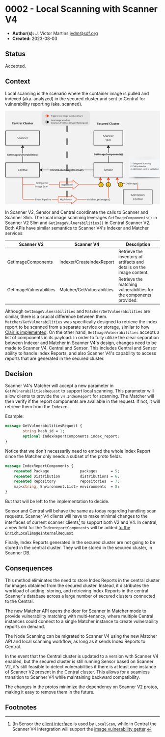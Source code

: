 # 0002 - Local Scanning with Scanner V4

- **Author(s):** J. Victor Martins <jvdm@sdf.org>
- **Created:** 2023-08-03

## Status

Accepted.

## Context

Local scanning is the scenario where the container image is pulled and indexed (aka. analyzed) in the secured cluster and sent to Central for vulnerability reporting (aka. scanned).

![Diagram of Central, Sensor and Scanners in both central and secured cluster, showing local scanning flows and related events and API calls.](images/local-scanning-diagram.png)

In Scanner V2, Sensor and Central coordinate the calls to Scanner and Scanner Slim. The local image scanning leverages `GetImageComponents()` in Scanner V2 Slim and `GetImageVulnerabilities()` in Central Scanner V2. Both APIs have similar semantics to Scanner V4's Indexer and Matcher services:

| Scanner V2              | Scanner V4                 | Description                                                           |
|-------------------------|----------------------------|-----------------------------------------------------------------------|
| GetImageComponents      | Indexer/CreateIndexReport  | Retrieve the inventory of artifacts and details on the image content. |
| GetImageVulnerabilities | Matcher/GetVulnerabilities | Retrieve the matching vulnerabilities for the components provided.    |

Although `GetImageVulnerabilities` and `Matcher/GetVulnerabilities` are similar, there is a crucial difference between them. `Matcher/GetVulnerabilities` was specifically designed to retrieve the index report to be scanned from a separate service or storage, similar to how [Clair is implemented](https://github.com/quay/clair/blob/main/httptransport/matcher_v1.go#L116). On the other hand, `GetImageVulnerabilities` accepts a list of components in its payload. In order to fully utilize the clear separation between Indexer and Matcher in Scanner V4's design, changes need to be made to Scanner V4, Central and Sensor. This includes Central and Sensor ability to handle Index Reports, and also Scanner V4's capability to access reports that are generated in the secured cluster.

## Decision

Scanner V4's Matcher will accept a new parameter in `GetVulnerabilitiesRequest` to support local scanning. This parameter will allow clients to provide the `v4.IndexReport` for scanning. The Matcher will then verify if the report components are available in the request. If not, it will retrieve them from the `Indexer`.

Example:

```proto
message GetVulnerabilitiesRequest {
        string hash_id = 1;
        optional IndexReportComponents index_report;
}
```

Notice that we don't necessarily need to embed the whole Index Report since the Matcher only needs a subset of the proto fields:

```proto
message IndexReportComponents {
    repeated Package              packages      = 5;
    repeated Distribution         distributions = 6;
    repeated Repository           repositories  = 7;
    map<string, Environment.List> environments  = 8;
}
```

But that will be left to the implementation to decide.

Sensor and Central will behave the same as today regarding handling scan requests. Scanner V4 clients will have to make minimal changes to the interfaces of current scanner clients[^1] to support both V2 and V4. In central, a new field for the `IndexreportComponents` will be added [to the `EnrichLocalImageInternalRequest`](https://github.com/stackrox/stackrox/blob/a21793de1842586499e4afb3de68b780753db7f0/proto/api/v1/image_service.proto#L62).

Finally, Index Reports generated in the secured cluster are not going to be stored in the central cluster. They will be stored in the secured cluster, in Scanner DB.

## Consequences

This method eliminates the need to store Index Reports in the central cluster for images obtained from the secured cluster. Instead, it distributes the workload of adding, storing, and retrieving Index Reports in the central Scanner's database across a large number of secured clusters connected to the Central.
 
The new Matcher API opens the door for Scanner in Matcher mode to provide vulnerability matching with multi-tenancy, where multiple Central instances could connect to a single Matcher instance to create vulnerability reports on demand.
 
The Node Scanning can be migrated to Scanner V4 using the new Matcher API and local scanning workflow, as long as it sends Index Reports to Central.

In the event that the Central cluster is updated to a version with Scanner V4 enabled, but the secured cluster is still running Sensor based on Scanner V2, it's still feasible to detect vulnerabilities if there is at least one instance of Scanner V2 present in the Central cluster. This allows for a seamless transition to Scanner V4 while maintaining backward compatibility.

The changes in the protos minimize the dependency on Scanner V2 protos, making it easy to remove them in the future.

## Footnotes

[^1]: [In Sensor the [client interface](https://github.com/stackrox/stackrox/blob/a21793de1842586499e4afb3de68b780753db7f0/sensor/common/scannerclient/grpc_client.go#L24) is used by `LocalScan`, while in Central the Scanner V4 intergration will support the [image vulnerability getter](https://github.com/stackrox/stackrox/blob/a21793de1842586499e4afb3de68b780753db7f0/pkg/scanners/types/types.go#L33).
